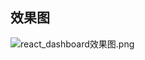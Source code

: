 ## 效果图

![react_dashboard效果图.png](https://note.youdao.com/yws/api/personal/file/WEB4f81b1979a8f5ee4bad211e8b9051fac?method=download&shareKey=600f2d03d27e993cf05375208306424b)


